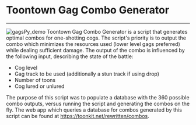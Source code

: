 # Toontown Gag Combo Generator
---
![gagsPy_demo](https://i.imgur.com/W102jEP.png)
Toontown Gag Combo Generator is a script that generates optimal combos for one-shotting cogs. The script's priority is to output the combo which minimizes the resources used (lower level gags preferred) while dealing sufficient damage. The output of the combo is influenced by the following input, describing the state of the battle:
* Cog level
* Gag track to be used (additionally a stun track if using drop)
* Number of toons
* Cog lured or unlured

The purpose of this script was to populate a database with the 360 possible combo outputs, versus running the script and generating the combos on the fly. The web app which queries a database for combos generated by this script can be found at https://toonkit.net/rewritten/combos.
